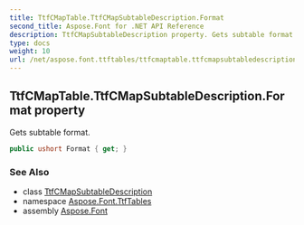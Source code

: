 ```yaml
---
title: TtfCMapTable.TtfCMapSubtableDescription.Format
second_title: Aspose.Font for .NET API Reference
description: TtfCMapSubtableDescription property. Gets subtable format
type: docs
weight: 10
url: /net/aspose.font.ttftables/ttfcmaptable.ttfcmapsubtabledescription/format/
---
```

## TtfCMapTable.TtfCMapSubtableDescription.Format property

Gets subtable format.

```csharp
public ushort Format { get; }
```

### See Also

* class [TtfCMapSubtableDescription](../)
* namespace [Aspose.Font.TtfTables](../../../aspose.font.ttftables/)
* assembly [Aspose.Font](../../../)


